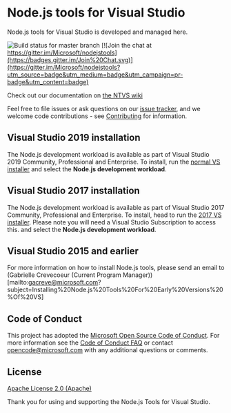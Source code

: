 # Node.js tools for Visual Studio

Node.js tools for Visual Studio is developed and managed here.

![Build status for master branch](https://devdiv.visualstudio.com/_apis/public/build/definitions/0bdbc590-a062-4c3f-b0f6-9383f67865ee/4492/badge)
[![Join the chat at https://gitter.im/Microsoft/nodejstools](https://badges.gitter.im/Join%20Chat.svg)](https://gitter.im/Microsoft/nodejstools?utm_source=badge&utm_medium=badge&utm_campaign=pr-badge&utm_content=badge)


Check out our documentation on [the NTVS wiki](https://github.com/Microsoft/nodejstools/wiki) 

Feel free to file issues or ask questions on our [issue tracker](http://github.com/Microsoft/nodejstools/issues), 
and we welcome code contributions - see 
[Contributing](https://github.com/Microsoft/nodejstools/blob/master/.github/CONTRIBUTING.md) for information. 

## Visual Studio 2019 installation

The Node.js development workload is available as part of Visual Studio 2019 Community, Professional 
and Enterprise. 
To install, run the [normal VS installer](https://visualstudio.com/vs/downloads?wt.mc_id=github_microsoft_com) 
and select the **Node.js development workload**.

## Visual Studio 2017 installation

The Node.js development workload is available as part of Visual Studio 2017 Community, Professional 
and Enterprise. 
To install, head to run the [2017 VS installer](https://visualstudio.microsoft.com/vs/older-downloads/). Please note you will need a Visual Studio Subscription to access this.
and select the **Node.js development workload**.


## Visual Studio 2015 and earlier

For more information on how to install Node.js tools, please send an email to (Gabrielle Crevecoeur (Current Program Manager))[mailto:gacreve@microsoft.com?subject=Installing%20Node.js%20Tools%20For%20Early%20Versions%20%Of%20VS]

## Code of Conduct

This project has adopted the [Microsoft Open Source Code of Conduct](https://opensource.microsoft.com/codeofconduct/). 
For more information see the [Code of Conduct FAQ](https://opensource.microsoft.com/codeofconduct/faq/) or 
contact [opencode@microsoft.com](mailto:opencode@microsoft.com) with any additional questions or comments.

## License
[Apache License 2.0 (Apache)](https://github.com/Microsoft/nodejstools/blob/master/LICENSE)

Thank you for using and supporting the Node.js Tools for Visual Studio.
